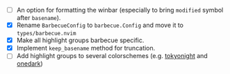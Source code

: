 - [ ] An option for formatting the winbar (especially to bring `modified` symbol after `basename`).
- [x] Rename `BarbecueConfig` to `barbecue.Config` and move it to `types/barbecue.nvim`
- [x] Make all highlight groups barbecue specific.
- [x] Implement `keep_basename` method for truncation.
- [ ] Add highlight groups to several colorschemes (e.g. [tokyonight](https://github.com/folke/tokyonight.nvim) and [onedark](https://github.com/navarasu/onedark.nvim))
